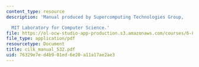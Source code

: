 ```yaml
---
content_type: resource
description: 'Manual produced by Supercomputing Technologies Group,

  MIT Laboratory for Computer Science.'
file: https://ol-ocw-studio-app-production.s3.amazonaws.com/courses/6-895-theory-of-parallel-systems-sma-5509-fall-2003/76329e7ed4b901ed6e20a11a17ae2ae3_cilk_manual_532.pdf
file_type: application/pdf
resourcetype: Document
title: cilk_manual_532.pdf
uid: 76329e7e-d4b9-01ed-6e20-a11a17ae2ae3
---
```

